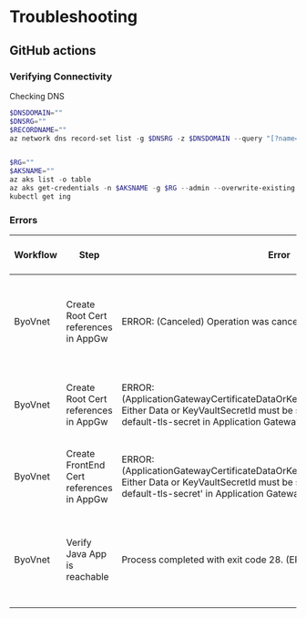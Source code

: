 # Troubleshooting

## GitHub actions

### Verifying Connectivity

Checking DNS
```powershell
$DNSDOMAIN=""
$DNSRG=""
$RECORDNAME=""
az network dns record-set list -g $DNSRG -z $DNSDOMAIN --query "[?name=='$RECORDNAME'][{type:type,fqdn:fqdn,aRecords:aRecords,txtRecords:txtRecords}]"


$RG=""
$AKSNAME=""
az aks list -o table
az aks get-credentials -n $AKSNAME -g $RG --admin --overwrite-existing
kubectl get ing
```

### Errors

Workflow | Step | Error | What it means | Action to take
---|---|---|---|---
ByoVnet | Create Root Cert references in AppGw | ERROR: (Canceled) Operation was canceled. | The Az commands for Application Gateway seem to do this frequently | Re-run
ByoVnet | Create Root Cert references in AppGw | ERROR: (ApplicationGatewayCertificateDataOrKeyVaultSecretIdMustBeSpecified) Either Data or KeyVaultSecretId must be specified for Certificate /cert-default-tls-secret in Application Gateway. | Seen when existing apps using certs are present and running in the cluster |
ByoVnet | Create FrontEnd Cert references in AppGw | ERROR: (ApplicationGatewayCertificateDataOrKeyVaultSecretIdMustBeSpecified) Either Data or KeyVaultSecretId must be specified for Certificate /cert-default-tls-secret' in Application Gateway. | Seen when existing apps using certs are present and running in the cluster |
ByoVnet | Verify Java App is reachable | Process completed with exit code 28. (ERR_CONNECTION_TIMED_OUT) | Seen for subsequent deployments, investigating if there's an NSG issue through DINE policy | 
